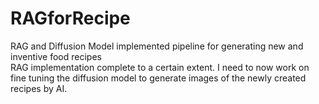 # RAGforRecipe
RAG and Diffusion Model implemented pipeline for generating new and inventive food recipes
<br>
RAG implementation complete to a certain extent. I need to now work on fine tuning the diffusion model to generate images of the newly created recipes by AI.
